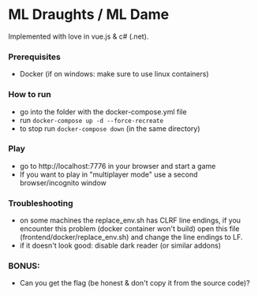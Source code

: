 # ML Draughts / ML Dame
Implemented with love in vue.js & c# (.net).

### Prerequisites 
* Docker (if on windows: make sure to use linux containers)

### How to run
* go into the folder with the docker-compose.yml file 
* run ```docker-compose up -d --force-recreate```
* to stop run ```docker-compose down``` (in the same directory)

### Play
* go to http://localhost:7776 in your browser and start a game
* If you want to play in "multiplayer mode" use a second browser/incognito window

### Troubleshooting
* on some machines the replace_env.sh has CLRF line endings, if you encounter this problem (docker container won't build) open this file (frontend/docker/replace_env.sh) and change the line endings to LF. 
* if it doesn't look good: disable dark reader (or similar addons)

### BONUS: 
* Can you get the flag (be honest & don't copy it from the source code)?
